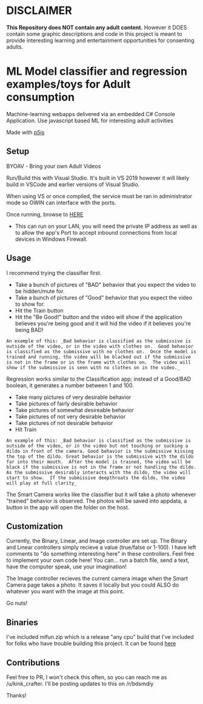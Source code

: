 # DISCLAIMER
**This Repository does NOT contain any adult content.**  However it DOES contain some graphic descriptions and code in this project is meant to provide interesting learning and entertainment opportunities for consenting adults.

# ML Model classifier and regression examples/toys for Adult consumption
Machine-learning webapps delivered via an embedded C# Console Application.  Use javascript based ML for interesting adult activities

Made with [p5js](https://p5js.org/)

## Setup
BYOAV - Bring your own Adult Videos

Run/Build this with Visual Studio.  It's built in VS 2019 however it will likely build in VSCode and earlier versions of Visual Studio.

When using VS or once compiled, the service must be ran in administrator mode so OWIN can interface with the ports.

Once running, browse to  [HERE](http://127.0.0.1:12346/)

- This can run on your LAN, you will need the private IP address as well as to allow the app's Port to accept inbound connections from local devices in Windows Firewall.

## Usage
I recommend trying the classifier first.

- Take a bunch of pictures of "BAD" behavior that you expect the video to be hidden/mute for. 
- Take a bunch of pictures of "Good" behavior that you expect the video to show for.
- Hit the Train button
- Hit the "Be Good!" button and the video will show if the application believes you're being good and it will hid the video if it believes you're being BAD!

`An example of this: _Bad behavior is classified as the submissive is outside of the video, or in the video with clothes on.  Good behavior is classified as the submissive with no clothes on.  Once the model is trained and running, the video will be blacked out if the submissive is not in the frame or in the frame with clothes on.  The video will show if the submissive is seen with no clothes on in the video._`

Regression works similar to the Classification app; instead of a Good/BAD boolean, it generates a number between 1 and 100.

- Take many pictures of very desirable behavior
- Take pictures of fairly desirable behavior
- Take pictures of somewhat desireable behavior
- Take pictures of not very desirable behavior
- Take pictures of not desirable behavior
- Hit Train

`An example of this: _Bad behavior is classified as the submissive is outside of the video, or in the video but not touching or sucking a dildo in front of the camera. Good behavior is the submissive kissing the top of the dildo. Great behavior is the submissive with the dildo far into their mouth.  After the model is trained, the video will be black if the submissive is not in the frame or not handling the dildo.  As the submissive desirably interacts with the dildo, the video will start to show.  If the submissive deepthroats the dildo, the video will play at full clarity_`

The Smart Camera works like the classifier but it will take a photo whenever "trained" behavior is observed.  The photos will be saved into appdata, a button in the app will open the folder on the host.

## Customization
Currently, the Binary, Linear, and Image controller are set up.  The Binary and Linear controllers simply recieve a value (true/false or 1-100).  I have left comments to "do something interesting here" in these controllers.  Feel free to implement your own code here!  You can... run a batch file, send a text, have the computer speak, use your imagination!

The Image controller recieves the current camera image when the Smart Camera page takes a photo.  It saves it locally but you could ALSO do whatever you want with the image at this point.

Go nuts!

## Binaries

I've included mlfun.zip which is a release "any cpu" build that I've included for folks who have trouble building this project.  It can be found [here](https://github.com/kinkcrafter/mlwebfun/blob/master/mlfun.zip)

## Contributions

Feel free to PR, I won't check this often, so you can reach me as /u/kink_crafter.  I'll be posting updates to this on /r/bdsmdiy

Thanks!

